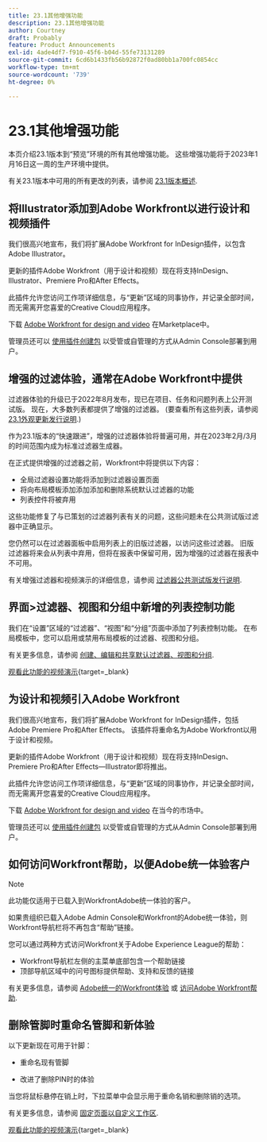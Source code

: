 ```yaml
---
title: 23.1其他增强功能
description: 23.1其他增强功能
author: Courtney
draft: Probably
feature: Product Announcements
exl-id: 4ade4df7-f910-45f6-b04d-55fe73131289
source-git-commit: 6cd6b1433fb56b92872f0ad80bb1a700fc0854cc
workflow-type: tm+mt
source-wordcount: '739'
ht-degree: 0%

---
```


# 23.1其他增强功能

本页介绍23.1版本到“预览”环境的所有其他增强功能。 这些增强功能将于2023年1月16日这一周的生产环境中提供。

有关23.1版本中可用的所有更改的列表，请参阅 [23.1版本概述](/help/quicksilver/product-announcements/product-releases/23.1-release-activity/23-1-release-overview.md).

## 将Illustrator添加到Adobe Workfront以进行设计和视频插件

我们很高兴地宣布，我们将扩展Adobe Workfront for InDesign插件，以包含Adobe Illustrator。

更新的插件Adobe Workfront（用于设计和视频）现在将支持InDesign、Illustrator、Premiere Pro和After Effects。

此插件允许您访问工作项详细信息，与“更新”区域的同事协作，并记录全部时间，而无需离开您喜爱的Creative Cloud应用程序。

下载 [Adobe Workfront for design and video](https://exchange.adobe.com/apps/cc/108938/adobe-workfront-for-design-and-video) 在Marketplace中。

管理员还可以 [使用插件创建包](https://helpx.adobe.com/in/enterprise/using/manage-extensions.html) 以受管或自管理的方式从Admin Console部署到用户。

## 增强的过滤体验，通常在Adobe Workfront中提供

过滤器体验的升级已于2022年8月发布，现已在项目、任务和问题列表上公开测试版。 现在，大多数列表都提供了增强的过滤器。 (要查看所有这些列表，请参阅 [23.1外观更新发行说明](/help/quicksilver/product-announcements/product-releases/23.1-release-activity/23-1-look-and-feel-updates.md).)

作为23.1版本的“快速跟进”，增强的过滤器体验将普遍可用，并在2023年2月/3月的时间范围内成为标准过滤器生成器。

在正式提供增强的过滤器之前，Workfront中将提供以下内容：

* 全局过滤器设置功能将添加到过滤器设置页面
* 将向布局模板添加添加添加和删除系统默认过滤器的功能
* 列表控件将被弃用

这些功能修复了与已策划的过滤器列表有关的问题，这些问题未在公共测试版过滤器中正确显示。

您仍然可以在过滤器面板中启用列表上的旧版过滤器，以访问这些过滤器。 旧版过滤器将来会从列表中弃用，但将在报表中保留可用，因为增强的过滤器在报表中不可用。

有关增强过滤器和视频演示的详细信息，请参阅 [过滤器公共测试版发行说明](/help/quicksilver/product-announcements/product-releases/22.4-release-activity/22-4-project-enhancements.md).

## 界面>过滤器、视图和分组中新增的列表控制功能

我们在“设置”区域的“过滤器”、“视图”和“分组”页面中添加了列表控制功能。 在布局模板中，您可以启用或禁用布局模板的过滤器、视图和分组。

有关更多信息，请参阅 [创建、编辑和共享默认过滤器、视图和分组](/help/quicksilver/administration-and-setup/set-up-workfront/configure-system-defaults/create-and-share-default-fvgs.md).

[观看此功能的视频演示](https://video.tv.adobe.com/v/3412057/){target=_blank}

## 为设计和视频引入Adobe Workfront

我们很高兴地宣布，我们将扩展Adobe Workfront for InDesign插件，包括Adobe Premiere Pro和After Effects。 该插件将重命名为Adobe Workfront以用于设计和视频。

更新的插件Adobe Workfront（用于设计和视频）现在将支持InDesign、Premiere Pro和After Effects—Illustrator即将推出。

此插件允许您访问工作项详细信息，与“更新”区域的同事协作，并记录全部时间，而无需离开您喜爱的Creative Cloud应用程序。

下载 [Adobe Workfront for design and video](https://exchange.adobe.com/apps/cc/108938/adobe-workfront-for-design-and-video) 在当今的市场中。

管理员还可以 [使用插件创建包](https://helpx.adobe.com/in/enterprise/using/manage-extensions.html) 以受管或自管理的方式从Admin Console部署到用户。

## 如何访问Workfront帮助，以便Adobe统一体验客户

>[!NOTE]
>
>此功能仅适用于已载入到WorkfrontAdobe统一体验的客户。

如果贵组织已载入Adobe Admin Console和Workfront的Adobe统一体验，则Workfront导航栏将不再包含“帮助”链接。

您可以通过两种方式访问Workfront关于Adobe Experience League的帮助：

* Workfront导航栏左侧的主菜单底部包含一个帮助链接
* 顶部导航区域中的问号图标提供帮助、支持和反馈的链接

有关更多信息，请参阅 [Adobe统一的Workfront体验](/help/quicksilver/workfront-basics/navigate-workfront/workfront-navigation/adobe-unified-experience.md) 或 [访问Adobe Workfront帮助](/help/quicksilver/workfront-basics/navigate-workfront/workfront-navigation/access-workfront-help.md).

## 删除管脚时重命名管脚和新体验

以下更新现在可用于针脚：

* 重命名现有管脚

* 改进了删除PIN时的体验

当您将鼠标悬停在销上时，下拉菜单中会显示用于重命名销和删除销的选项。

有关更多信息，请参阅 [固定页面以自定义工作区](/help/quicksilver/workfront-basics/the-new-workfront-experience/pin-pages.md).

[观看此功能的视频演示](https://video.tv.adobe.com/v/3412389/){target=_blank}
